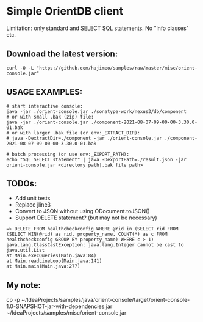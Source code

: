 # Simple OrientDB client  
Limitation: only standard and SELECT SQL statements. No "info classes" etc.

## Download the latest version:
```
curl -O -L "https://github.com/hajimeo/samples/raw/master/misc/orient-console.jar"
```

## USAGE EXAMPLES:
```
# start interactive console:
java -jar ./orient-console.jar ./sonatype-work/nexus3/db/component
# or with small .bak (zip) file:
java -jar ./orient-console.jar ./component-2021-08-07-09-00-00-3.30.0-01.bak
# or with larger .bak file (or env:_EXTRACT_DIR):
# java -DextractDir=./component -jar ./orient-console.jar ./component-2021-08-07-09-00-00-3.30.0-01.bak

# batch processing (or use env:_EXPORT_PATH):
echo "SQL SELECT statement" | java -DexportPath=./result.json -jar orient-console.jar <directory path|.bak file path>
```

## TODOs:

- Add unit tests 
- Replace jline3 
- Convert to JSON without using ODocument.toJSON()
- Support DELETE statement? (but may not be necessary)
```
=> DELETE FROM healthcheckconfig WHERE @rid in (SELECT rid FROM (SELECT MIN(@rid) as rid, property_name, COUNT(*) as c FROM healthcheckconfig GROUP BY property_name) WHERE c > 1)
java.lang.ClassCastException: java.lang.Integer cannot be cast to java.util.List
at Main.execQueries(Main.java:84)
at Main.readLineLoop(Main.java:141)
at Main.main(Main.java:277)
```

## My note:
cp -p ~/IdeaProjects/samples/java/orient-console/target/orient-console-1.0-SNAPSHOT-jar-with-dependencies.jar ~/IdeaProjects/samples/misc/orient-console.jar

